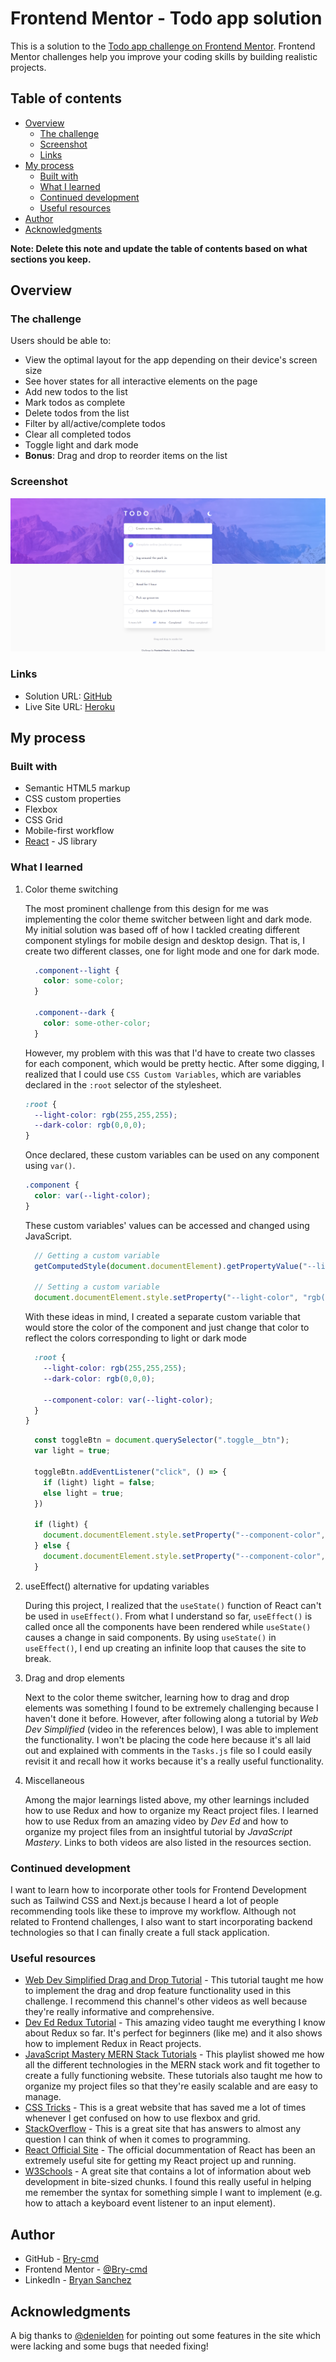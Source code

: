 # Frontend Mentor - Todo app solution

This is a solution to the [Todo app challenge on Frontend Mentor](https://www.frontendmentor.io/challenges/todo-app-Su1_KokOW). Frontend Mentor challenges help you improve your coding skills by building realistic projects. 

## Table of contents

- [Overview](#overview)
  - [The challenge](#the-challenge)
  - [Screenshot](#screenshot)
  - [Links](#links)
- [My process](#my-process)
  - [Built with](#built-with)
  - [What I learned](#what-i-learned)
  - [Continued development](#continued-development)
  - [Useful resources](#useful-resources)
- [Author](#author)
- [Acknowledgments](#acknowledgments)

**Note: Delete this note and update the table of contents based on what sections you keep.**

## Overview

### The challenge

Users should be able to:

- View the optimal layout for the app depending on their device's screen size
- See hover states for all interactive elements on the page
- Add new todos to the list
- Mark todos as complete
- Delete todos from the list
- Filter by all/active/complete todos
- Clear all completed todos
- Toggle light and dark mode
- **Bonus**: Drag and drop to reorder items on the list

### Screenshot

![](./Screenshot.png)

### Links

- Solution URL: [GitHub](https://github.com/Bry-cmd/to-do-app-client)
- Live Site URL: [Heroku](https://bs-todo-app.herokuapp.com/)

## My process

### Built with

- Semantic HTML5 markup
- CSS custom properties
- Flexbox
- CSS Grid
- Mobile-first workflow
- [React](https://reactjs.org/) - JS library

### What I learned

1. Color theme switching
    
    The most prominent challenge from this design for me was implementing the color theme switcher between light and dark mode. My initial solution was based off of how I tackled creating different component stylings for mobile design and desktop design. That is, I create two different classes, one for light mode and one for dark mode.

    ```css
      .component--light {
        color: some-color;
      }

      .component--dark {
        color: some-other-color;
      }
    ```

    However, my problem with this was that I'd have to create two classes for each component, which would be pretty hectic. After some digging, I realized that I could use `CSS Custom Variables`, which are variables declared in the `:root` selector of the stylesheet.

    ```css
    :root {
      --light-color: rgb(255,255,255);
      --dark-color: rgb(0,0,0);
    }
    ```

    Once declared, these custom variables can be used on any component using `var()`.

    ```css
    .component {
      color: var(--light-color);
    }
    ```

    These custom variables' values can be accessed and changed using JavaScript.

    ```js
      // Getting a custom variable
      getComputedStyle(document.documentElement).getPropertyValue("--light-color");

      // Setting a custom variable
      document.documentElement.style.setProperty("--light-color", "rgb(250, 250, 250)");
    ```

    With these ideas in mind, I created a separate custom variable that would store the color of the component and just change that color to reflect the colors corresponding to light or dark mode

    ```css {
      :root {
        --light-color: rgb(255,255,255);
        --dark-color: rgb(0,0,0);

        --component-color: var(--light-color);
      }
    }
    ```

    ```js
      const toggleBtn = document.querySelector(".toggle__btn");
      var light = true;

      toggleBtn.addEventListener("click", () => {
        if (light) light = false;
        else light = true;
      })

      if (light) {
        document.documentElement.style.setProperty("--component-color",       getComputedStyle(document.documentElement).getPropertyValue("--light-color"));
      } else {
        document.documentElement.style.setProperty("--component-color",       getComputedStyle(document.documentElement).getPropertyValue("--dark-color"));
      }
    ```
2. useEffect() alternative for updating variables

    During this project, I realized that the `useState()` function of React can't be used in `useEffect()`. From what I understand so far, `useEffect()` is called once all the components have been rendered while `useState()` causes a change in said components. By using `useState()` in `useEffect()`, I end up creating an infinite loop that causes the site to break.

3. Drag and drop elements

    Next to the color theme switcher, learning how to drag and drop elements was something I found to be extremely challenging because I haven't done it before. However, after following along a tutorial by *Web Dev Simplified* (video in the references below), I was able to implement the functionality. I won't be placing the code here because it's all laid out and explained with comments in the `Tasks.js` file so I could easily revisit it and recall how it works because it's a really useful functionality.

4. Miscellaneous

    Among the major learnings listed above, my other learnings included how to use Redux and how to organize my React project files. I learned how to use Redux from an amazing video by *Dev Ed* and how to organize my project files from an insightful tutorial by *JavaScript Mastery*. Links to both videos are also listed in the resources section.

### Continued development

I want to learn how to incorporate other tools for Frontend Development such as Tailwind CSS and Next.js because I heard a lot of people recommending tools like these to improve my workflow. Although not related to Frontend challenges, I also want to start incorporating backend technologies so that I can finally create a full stack application.

### Useful resources

- [Web Dev Simplified Drag and Drop Tutorial](hhttps://www.youtube.com/watch?v=jfYWwQrtzzY) - This tutorial taught me how to implement the drag and drop feature functionality used in this challenge. I recommend this channel's other videos as well because they're really informative and comprehensive.
- [Dev Ed Redux Tutorial](https://www.youtube.com/watch?v=CVpUuw9XSjY) - This amazing video taught me everything I know about Redux so far. It's perfect for beginners (like me) and it also shows how to implement Redux in React projects.
- [JavaScript Mastery MERN Stack Tutorials](https://www.youtube.com/watch?v=ngc9gnGgUdA&list=PL6QREj8te1P7VSwhrMf3D3Xt4V6_SRkhu) - This playlist showed me how all the different technologies in the MERN stack work and fit together to create a fully functioning website. These tutorials also taught me how to organize my project files so that they're easily scalable and are easy to manage.
- [CSS Tricks](https://css-tricks.com/) - This is a great website that has saved me a lot of times whenever I get confused on how to use flexbox and grid.
- [StackOverflow](https://stackoverflow.com/) - This is a great site that has answers to almost any question I can think of when it comes to programming.
- [React Official Site](https://reactjs.org/) - The official docummentation of React has been an extremely useful site for getting my React project up and running.
- [W3Schools](w3schools.com) - A great site that contains a lot of information about web development in bite-sized chunks. I found this really useful in helping me remember the syntax for something simple I want to implement (e.g. how to attach a keyboard event listener to an input element).

## Author

- GitHub - [Bry-cmd](https://github.com/Bry-cmd)
- Frontend Mentor - [@Bry-cmd](https://www.frontendmentor.io/profile/Bry-cmd)
- LinkedIn - [Bryan Sanchez](https://www.linkedin.com/in/bryan-sanchez-b316b7203/)

## Acknowledgments

A big thanks to [@denielden](https://www.frontendmentor.io/profile/denielden) for pointing out some features in the site which were lacking and some bugs that needed fixing!
